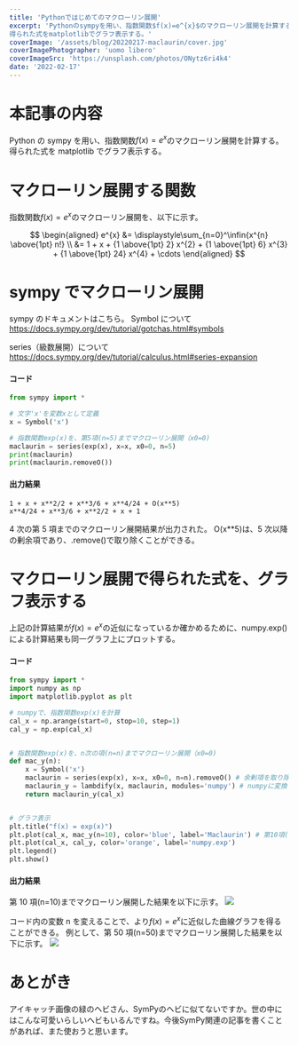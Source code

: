 ```yaml
---
title: 'Pythonではじめてのマクローリン展開'
excerpt: 'Pythonのsympyを用い、指数関数$f(x)=e^{x}$のマクローリン展開を計算する。
得られた式をmatplotlibでグラフ表示する。'
coverImage: '/assets/blog/20220217-maclaurin/cover.jpg'
coverImagePhotographer: 'uomo libero'
coverImageSrc: 'https://unsplash.com/photos/ONytz6ri4k4'
date: '2022-02-17'
---
```


# 本記事の内容

Python の sympy を用い、指数関数$f(x)=e^{x}$のマクローリン展開を計算する。
得られた式を matplotlib でグラフ表示する。

# マクローリン展開する関数

指数関数$f(x)=e^{x}$のマクローリン展開を、以下に示す。

$$
\begin{aligned}
e^{x} &= \displaystyle\sum_{n=0}^\infin{x^{n} \above{1pt} n!} \\
&= 1 + x + {1 \above{1pt} 2} x^{2} + {1 \above{1pt} 6} x^{3} + {1 \above{1pt} 24} x^{4} + \cdots
\end{aligned}
$$

# sympy でマクローリン展開

sympy のドキュメントはこちら。
Symbol について
https://docs.sympy.org/dev/tutorial/gotchas.html#symbols

series（級数展開）について
https://docs.sympy.org/dev/tutorial/calculus.html#series-expansion

#### コード

```python
from sympy import *

# 文字'x'を変数xとして定義
x = Symbol('x')

# 指数関数exp(x)を、第5項(n=5)までマクローリン展開（x0=0)
maclaurin = series(exp(x), x=x, x0=0, n=5)
print(maclaurin)
print(maclaurin.removeO())
```

#### 出力結果

```
1 + x + x**2/2 + x**3/6 + x**4/24 + O(x**5)
x**4/24 + x**3/6 + x**2/2 + x + 1
```

4 次の第 5 項までのマクローリン展開結果が出力された。
O(x\*\*5)は、5 次以降の剰余項であり、.remove()で取り除くことができる。

# マクローリン展開で得られた式を、グラフ表示する

上記の計算結果が$f(x)=e^{x}$の近似になっているか確かめるために、numpy.exp()による計算結果も同一グラフ上にプロットする。

#### コード

```python
from sympy import *
import numpy as np
import matplotlib.pyplot as plt

# numpyで、指数関数exp(x)を計算
cal_x = np.arange(start=0, stop=10, step=1)
cal_y = np.exp(cal_x)


# 指数関数exp(x)を、n次の項(n=n)までマクローリン展開（x0=0)
def mac_y(n):
    x = Symbol('x')
    maclaurin = series(exp(x), x=x, x0=0, n=n).removeO() # 余剰項を取り除く
    maclaurin_y = lambdify(x, maclaurin, modules='numpy') # numpyに変換
    return maclaurin_y(cal_x)


# グラフ表示
plt.title("f(x) = exp(x)")
plt.plot(cal_x, mac_y(n=10), color='blue', label='Maclaurin') # 第10項(n=10)まで展開
plt.plot(cal_x, cal_y, color='orange', label='numpy.exp')
plt.legend()
plt.show()
```

#### 出力結果

第 10 項(n=10)までマクローリン展開した結果を以下に示す。
![](https://storage.googleapis.com/zenn-user-upload/f467775e7619-20211218.jpeg)

コード内の変数 n を変えることで、より$f(x)=e^{x}$に近似した曲線グラフを得ることができる。
例として、第 50 項(n=50)までマクローリン展開した結果を以下に示す。
![](https://storage.googleapis.com/zenn-user-upload/ad0bfbd6161a-20211218.jpeg)


# あとがき
アイキャッチ画像の緑のヘビさん、SymPyのヘビに似てないですか。世の中にはこんな可愛いらしいヘビもいるんですね。今後SymPy関連の記事を書くことがあれば、また使おうと思います。